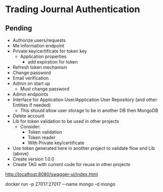 # Trading Journal Authentication

## Pending

* Authorize users/requests
* Me information endpoint
* Private key/certificate for token key
  * Application properties
    * add expiration for token
* Refresh token mechanism
* Change password
* Email verification
* Admin on start up
  * Must change password
* Admin endpoints
* Interface for Application User/Application User Repository (and other Entities if needed)
  * This should allow user storage to be in another DB then MongoDB
* Delete account
* Lib for token validation to be used in other projects
  * Consider:
    * Token validation
    * Token reader
    * With Private key/certificate
* Use token generated here in another project to validate flow and Lib (above)
* Create version 1.0.0
* Create TAG with current code for reuse in other projects

<http://localhost:8080/swagger-ui/index.html>

docker run -p 27017:27017 --name mongo -d mongo

